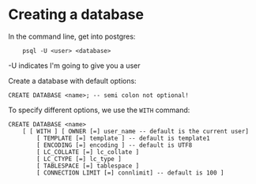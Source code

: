 # Creating a database

In the command line, get into postgres:
```node
    psql -U <user> <database>
```
-U indicates I'm going to give you a user

Create a database with default options:

```node
CREATE DATABASE <name>; -- semi colon not optional!
```
To specify different options, we use the `WITH` command:

```node
CREATE DATABASE <name>
    [ [ WITH ] [ OWNER [=] user_name -- default is the current user]
        [ TEMPLATE [=] template ] -- default is template1
        [ ENCODING [=] encoding ] -- default is UTF8
        [ LC_COLLATE [=] lc_collate ] 
        [ LC_CTYPE [=] lc_type ]
        [ TABLESPACE [=] tablespace ]
        [ CONNECTION LIMIT [=] connlimit] -- default is 100 ]
``` 